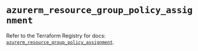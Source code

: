 # `azurerm_resource_group_policy_assignment`

Refer to the Terraform Registry for docs: [`azurerm_resource_group_policy_assignment`](https://registry.terraform.io/providers/hashicorp/azurerm/4.38.1/docs/resources/resource_group_policy_assignment).
